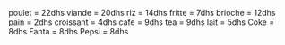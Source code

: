 poulet = 22dhs
viande = 20dhs
riz = 14dhs
fritte = 7dhs
brioche = 12dhs
pain = 2dhs
croissant = 4dhs
cafe = 9dhs
tea = 9dhs
lait = 5dhs
Coke = 8dhs
Fanta = 8dhs
Pepsi = 8dhs
